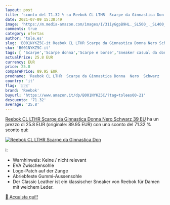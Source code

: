 ```yaml
---
layout: post
title: 'sconto del 71.32 % su Reebok CL LTHR  Scarpe da Ginnastica Don  '
date: 2021-07-09 15:30:49
image: 'https://m.media-amazon.com/images/I/31iyGgpB9HL._SL500_._SL400_.jpg'
comments: true
category: ofertas
author: 'tole.es'
slug: 'B001NYKZ5C-it Reebok CL LTHR Scarpe da Ginnastica Donna Nero Schwarz 39 EU'
sku: 'B001NYKZ5C-it'
tags: [ 'Scarpe','Scarpe donna','Scarpe e borse','Sneaker casual da donna','Sneaker e scarpe sportive da donna','reebok', ]
actualPrice: 25.8 EUR
currency: EUR
price: 25.8
comparePrice: 89.95 EUR
prodname: 'Reebok CL LTHR  Scarpe da Ginnastica Donna  Nero  Schwarz   39 EU'
country: 'it'
flag: '🇮🇹'
brand: 'Reebok'
buyurl: 'https://www.amazon.it/dp/B001NYKZ5C/?tag=tolees00-21'
descuento: '71.32'
average: '25.8'
---
```


[Reebok CL LTHR  Scarpe da Ginnastica Donna  Nero  Schwarz   39 EU](https://www.amazon.it/dp/B001NYKZ5C/?tag=tolees00-21) ha un prezzo di 25.8 EUR (originale: 89.95 EUR) con uno sconto del 71.32 % sconto qui:

[![Reebok CL LTHR  Scarpe da Ginnastica Don](https://m.media-amazon.com/images/I/31iyGgpB9HL._SL500_._SL400_.jpg)](https://www.amazon.it/dp/B001NYKZ5C/?tag=tolees00-21)

ℹ️:

- Warnhinweis: Keine / nicht relevant
- EVA Zwischensohle
- Logo-Patch auf der Zunge
- Abriebfeste Gummi-Aussensohle
- Der Classic Leather ist ein klassischer Sneaker von Reebok für Damen mit weichem Leder.

[🛒 Acquista qui!!](https://www.amazon.it/dp/B001NYKZ5C/?tag=tolees00-21)
